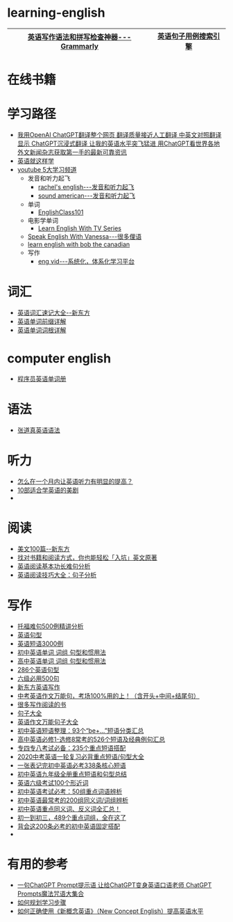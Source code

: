 # learning-english

[英语写作语法和拼写检查神器---Grammarly](https://www.grammarly.com/)|[英语句子用例搜索引擎](https://ludwig.guru/)|
---|---|

# 在线书籍

# 学习路径
* [我用OpenAI ChatGPT翻译整个网页 翻译质量接近人工翻译 中英文对照翻译显示 ChatGPT沉浸式翻译 让我的英语水平突飞猛进 用ChatGPT看世界各地外文新闻杂志获取第一手的最新可靠资讯](https://www.youtube.com/watch?v=iTgqmhhFyyI)
* [英语就这样学](https://weread.qq.com/web/reader/b2932e507197bd0eb29f59a)
* [youtube 5大学习频道](https://www.youtube.com/watch?v=KRPaYW5KEO8)
  * 发音和听力起飞 
    * [rachel's english---发音和听力起飞](https://www.youtube.com/@rachelsenglish)
    * [sound american---发音和听力起飞](https://www.youtube.com/@SoundsAmerican)
  * 单词
    * [EnglishClass101](https://www.youtube.com/@EnglishClass101)
  * 电影学单词
    * [Learn English With TV Series](https://www.youtube.com/@LearnEnglishWithTVSeries)
  * [Speak English With Vanessa---很多俚语](https://www.youtube.com/@SpeakEnglishWithVanessa)
  * [learn english with bob the canadian](https://www.youtube.com/@LearnEnglishwithBobtheCanadian)
  * 写作
    * [eng vid---系统化，体系化学习平台](https://www.youtube.com/@EngVid) 

# 词汇
* [英语词汇速记大全--新东方](https://weread.qq.com/web/reader/55232430715bb6ec5529f2d)
* [英语单词前缀详解](https://weread.qq.com/web/reader/ce232210715ea90ace20348)
* [英语单词词根详解](https://weread.qq.com/web/reader/8b932e407159fa658b9a668kc81322c012c81e728d9d180)

# computer english
* [程序员英语单词册](https://www.kancloud.cn/haixu926611/study-english/112096)


# 语法
* [张道真英语语法](https://weread.qq.com/web/reader/c4132da071a12fabc411070)

# 听力

* [怎么在一个月内让英语听力有明显的提高？](https://www.zhihu.com/question/24706380/answer/387403508?utm_source=wechat_session&utm_medium=social&utm_oi=1119162453489045504)
* [10部适合学英语的美剧 ](https://www.sohu.com/a/238355321_695006)
* 
# 阅读
* [美文100篇--新东方](https://weread.qq.com/web/reader/3c432a60715aae6b3c4cdea)
* [找对书籍和阅读方式，你也能轻松「入坑」英文原著](https://sspai.com/post/58325)
* [英语阅读基本功长难句分析](https://weread.qq.com/web/reader/a2a328107192ce6fa2a414c)
* [英语阅读技巧大全：句子分析](https://weread.qq.com/web/reader/1603200071defc20160f3e8kc81322c012c81e728d9d180)

# 写作
* [托福难句500例精讲分析](https://weread.qq.com/web/reader/fc332cc0715ce95ffc33bfbkc81322c012c81e728d9d180)
* [英语句型](https://weread.qq.com/web/reader/c7432b6071593456c740800)
* [英语短语3000例](https://weread.qq.com/web/reader/69032a5072181e8d6906b0fkc81322c012c81e728d9d180)
* [初中英语单词 词组 句型和惯用法](https://weread.qq.com/web/reader/38732d60721821e73874132)
* [高中英语单词 词组 句型和惯用法](https://weread.qq.com/web/reader/0eb325b0721821e50eb0ead)
* [286个英语句型](https://weread.qq.com/web/reader/e4532cb05e19e8e4524a00a)
* [六级必用500句](https://weread.qq.com/web/reader/800323e07158c8e0800fd55ka87322c014a87ff679a21ea)
* [新东方英语写作](http://yingyu.xdf.cn/xz/)
* [中考英语作文万能句，考场100%用的上！（含开头+中间+结尾句）](http://yingyu.xdf.cn/201806/10792720_3.html)
* [很多写作阅读的书](https://www.tianfateng.cn/)
* [句子大全](http://www.1juzi.com/new/45638.html)
* [英语作文万能句子大全](http://xiaoxue.xdf.cn/201412/10175458.html)
* [初中英语短语整理：93个“be+...”短语分类汇总](http://yingyu.xdf.cn/202004/11053189_2.html)
* [高中英语必修1-选修8常考的526个短语及经典例句汇总](http://yingyu.xdf.cn/202003/11047109.html)
* [专四专八考试必备：235个重点短语搭配](http://yingyu.xdf.cn/202003/11044775.html)
* [2020中考英语一轮复习必背重点短语/句型大全](http://yingyu.xdf.cn/202002/11032614.html)
* [一张表记完初中英语必考338条核心短语](http://yingyu.xdf.cn/202002/11032838.html)
* [初中英语九年级全册重点短语和句型总结](http://yingyu.xdf.cn/202003/11039460.html)
* [英语六级考试100个形近词](http://yingyu.xdf.cn/201912/11002738.html)
* [初中英语考试必考：50组重点词语辨析](http://yingyu.xdf.cn/201910/10985549.html)
* [初中英语最常考的200组同义词/词组辨析](http://yingyu.xdf.cn/201909/10981829.html)
* [初中英语重点同义词、反义词全汇总！](http://yingyu.xdf.cn/201909/10982627_3.html)
* [初一到初三，489个重点词组，全在这了](http://yingyu.xdf.cn/201905/10910211.html)
* [背会这200条必考的初中英语固定搭配](http://yingyu.xdf.cn/201905/10907453_10.html)
* 
# 有用的参考
 * [一句ChatGPT Prompt提示语 让给ChatGPT变身英语口语老师 ChatGPT Prompts魔法咒语大集合](https://www.youtube.com/watch?v=Ut6Sx6Z_dxo)
 * [如何规划学习步骤](https://blog.csdn.net/weixin_44135121/article/details/93226590)
 * [如何正确使用《新概念英语》（New Concept English）提高英语水平](https://www.zhihu.com/question/20977466/answer/614335814?utm_source=wechat_session&utm_medium=social&utm_oi=991812777480134656)


